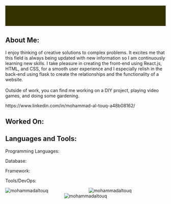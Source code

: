 <p align="center" ><img src="https://github.com/MohammadAltouq/MohammadAltouq/blob/main/Hello.gif"></p>

## About Me:
<p>I enjoy thinking of creative solutions to complex problems. It excites me that this field is always being updated with new information so I am continuously learning new skills. 
I take pleasure in creating the front-end using React.js, HTML, and CSS, for a smooth user experience and I especially relish in the back-end using flask to create the relationships and the functionality of a website.
<br> 
<br>
Outside of work, you can find me working on a DIY project, playing video games, and doing some gardening.</p>
https://www.linkedin.com/in/mohammad-al-touq-a48b08162/

## Worked On:

## Languages and Tools:
<p>Programming Languages:</p>
<p>Database:</p>
<p>Framework:</p>
<p>Tools/DevOps:</p>
<div>
<img align="right" width="48%" src="https://github-readme-stats.vercel.app/api?username=mohammadaltouq&show_icons=true&locale=en" alt="mohammadaltouq" />
<img align="left" width="48%" src="https://github-readme-streak-stats.herokuapp.com/?user=mohammadaltouq&" alt="mohammadaltouq" />
</div>
<p align="center"><img src="https://github-profile-trophy.vercel.app/?username=mohammadaltouq&theme=onedark&row=1" alt="mohammadaltouq" /></a> </p>
